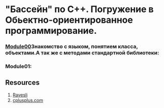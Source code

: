# "Бассейн" по С++. Погружение в Обьектно-ориентированное программирование.

### [Module00](https://github.com/odgigodji/CPP/tree/master/CPP00)Знакомство с языком, понятием класса, объектами.А так же с методами стандартной библиотеки:

### Module01:

## Resources
1. [Ravesli](https://ravesli.com/uroki-cpp/)
2. [cplusplus.com](https://www.cplusplus.com/)

